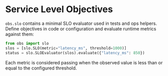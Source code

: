 # Service Level Objectives

`obs.slo` contains a minimal SLO evaluator used in tests and ops helpers.  Define
objectives in code or configuration and evaluate runtime metrics against them:

```python
from obs import slo
slos = [slo.SLO(metric="latency_ms", threshold=1000)]
status = slo.SLOEvaluator(slos).evaluate({"latency_ms": 850})
```

Each metric is considered passing when the observed value is less than or equal
to the configured threshold.
